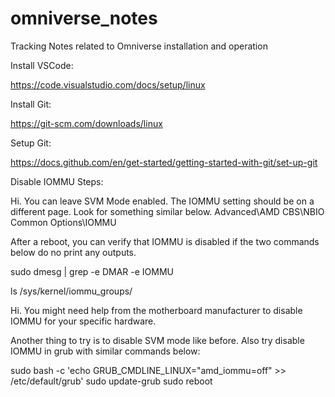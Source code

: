 # omniverse_notes
Tracking Notes related to Omniverse installation and operation

Install VSCode:

https://code.visualstudio.com/docs/setup/linux

Install Git:

https://git-scm.com/downloads/linux

Setup Git:

https://docs.github.com/en/get-started/getting-started-with-git/set-up-git

Disable IOMMU Steps:

Hi. You can leave SVM Mode enabled.
The IOMMU setting should be on a different page. Look for something similar below.
Advanced\AMD CBS\NBIO Common Options\IOMMU

After a reboot, you can verify that IOMMU is disabled if the two commands below do no print any outputs.

sudo dmesg | grep -e DMAR -e IOMMU

ls /sys/kernel/iommu_groups/

Hi. You might need help from the motherboard manufacturer to disable IOMMU for your specific hardware.

Another thing to try is to disable SVM mode like before.
Also try disable IOMMU in grub with similar commands below:

sudo bash -c 'echo GRUB_CMDLINE_LINUX="amd_iommu=off" >> /etc/default/grub'
sudo update-grub
sudo reboot
